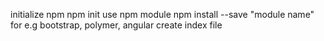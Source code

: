 initialize npm
npm init
use npm module
npm install --save "module name" for e.g bootstrap, polymer, angular
create index file
